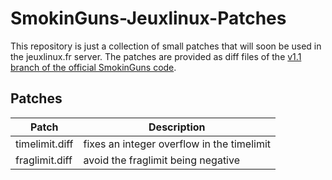 # SmokinGuns-Jeuxlinux-Patches

This repository is just a collection of small patches that will soon be used in the jeuxlinux.fr server.
The patches are provided as diff files of the [v1.1 branch of the official SmokinGuns code](https://github.com/smokin-guns/SmokinGuns/tree/v1.1).

## Patches
| **Patch**		| **Description**				|
|-----------------------|-----------------------------------------------|
| timelimit.diff	| fixes an integer overflow in the timelimit	|
| fraglimit.diff	| avoid the fraglimit being negative		|
